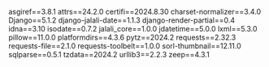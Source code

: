 asgiref==3.8.1
attrs==24.2.0
certifi==2024.8.30
charset-normalizer==3.4.0
Django==5.1.2
django-jalali-date==1.1.3
django-render-partial==0.4
idna==3.10
isodate==0.7.2
jalali_core==1.0.0
jdatetime==5.0.0
lxml==5.3.0
pillow==11.0.0
platformdirs==4.3.6
pytz==2024.2
requests==2.32.3
requests-file==2.1.0
requests-toolbelt==1.0.0
sorl-thumbnail==12.11.0
sqlparse==0.5.1
tzdata==2024.2
urllib3==2.2.3
zeep==4.3.1
